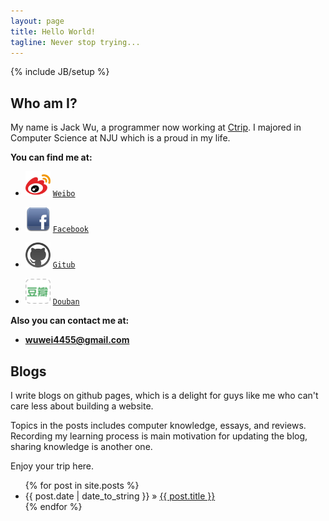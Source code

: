 ```yaml
---
layout: page
title: Hello World!
tagline: Never stop trying... 
---
```

{% include JB/setup %}

## Who am I?

My name is Jack Wu, a programmer now working at [Ctrip](http://www.ctrip.com).
I majored in Computer Science at NJU which is a proud in my life.


**You can find me at:**

+ [<img src="./images/weibo.png" alt="Weibo" style="width: 40px;"/>](http://weibo.com/1921727853/profile) [`Weibo`](http://weibo.com/1921727853/profile)

+ [<img src="./images/facebook.png" alt="Facebook" style="width: 40px;"/>](http://www.facebook.com/wei.wu.353250) [`Facebook`](http://www.facebook.com/wei.wu.353250)

+ [<img src="./images/github.png" alt="Github" style="width: 40px;"/>](https://github.com/JackWuCode) [`Gitub`](https://github.com/JackWuCode)

+ [<img src="./images/douban.png" alt="Douban" style="width: 40px;"/>](http://www.douban.com/people/38501585/) [`Douban`](http://www.douban.com/people/38501585/)


**Also you can contact me at:**  

+ **<wuwei4455@gmail.com>**
 
## Blogs

I write blogs on github pages, which is a delight for guys like me who can't care less about building a website.

Topics in the posts includes computer knowledge, essays, and reviews. Recording my learning process is main  motivation for updating the blog, sharing knowledge is another one.

Enjoy your trip here.

<ul class="posts">
  {% for post in site.posts %}
    <li><span>{{ post.date | date_to_string }}</span> &raquo; <a href="{{ BASE_PATH }}{{ post.url }}">{{ post.title }}</a></li>
  {% endfor %}
</ul>
